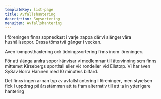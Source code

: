 ```yaml
---
templateKey: list-page
title: Avfallshantering
description: Sopsortering
menuitem: Avfallshantering
---
```

I föreningen finns sopnedkast i varje trappa där vi slänger våra hushållssopor. Dessa töms två gånger i veckan. 

Även komposthantering och tidningssortering finns inom föreningen.

För att slänga andra sopor hänvisar vi medlemmar till återvinning som finns mittemot Kirsebergs sporthall eller vid rondellen vid Ellstorp. Vi har även SySav Norra Hamnen med 10 minuters bilfärd.

Det finns ingen annan typ av avfallshantering i föreningen, men styrelsen fick i uppdrag på årsstämman att ta fram alternativ till att ta in ytterligare hantering
